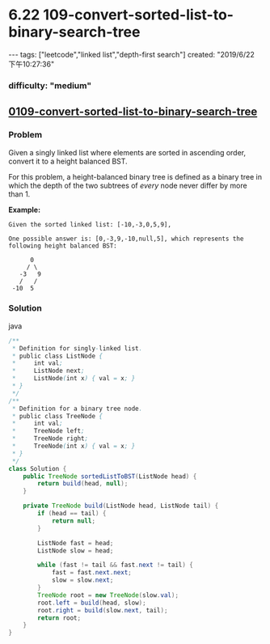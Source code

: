 # 6.22 109-convert-sorted-list-to-binary-search-tree

--- tags: \["leetcode","linked list","depth-first search"\] created: "2019/6/22 下午10:27:36"

### difficulty: "medium"

## [0109-convert-sorted-list-to-binary-search-tree](https://leetcode.com/problems/convert-sorted-list-to-binary-search-tree/)

### Problem

Given a singly linked list where elements are sorted in ascending order, convert it to a height balanced BST.  
  


For this problem, a height-balanced binary tree is defined as a binary tree in which the depth of the two subtrees of _every_ node never differ by more than 1.  
  


**Example:**  
  


```text
Given the sorted linked list: [-10,-3,0,5,9],

One possible answer is: [0,-3,9,-10,null,5], which represents the following height balanced BST:

      0
     / \
   -3   9
   /   /
 -10  5
```

### Solution

java

```java
/**
 * Definition for singly-linked list.
 * public class ListNode {
 *     int val;
 *     ListNode next;
 *     ListNode(int x) { val = x; }
 * }
 */
/**
 * Definition for a binary tree node.
 * public class TreeNode {
 *     int val;
 *     TreeNode left;
 *     TreeNode right;
 *     TreeNode(int x) { val = x; }
 * }
 */
class Solution {
    public TreeNode sortedListToBST(ListNode head) {
        return build(head, null);
    }

    private TreeNode build(ListNode head, ListNode tail) {
        if (head == tail) {
            return null;
        }

        ListNode fast = head;
        ListNode slow = head;

        while (fast != tail && fast.next != tail) {
            fast = fast.next.next;
            slow = slow.next;
        }
        TreeNode root = new TreeNode(slow.val);
        root.left = build(head, slow);
        root.right = build(slow.next, tail);
        return root;
    }
}
​
```

